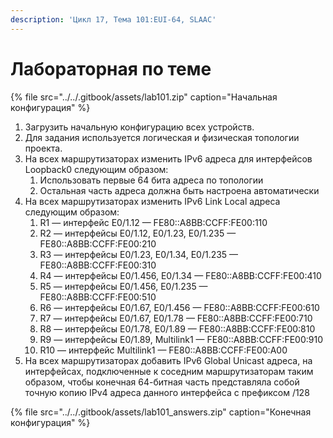 ```yaml
---
description: 'Цикл 17, Тема 101:EUI-64, SLAAC'
---
```


# Лабораторная по теме

{% file src="../../.gitbook/assets/lab101.zip" caption="Начальная конфигурация" %}

1. Загрузить начальную конфигурацию всех устройств.
2. Для задания используется логическая и физическая топологии проекта.
3. На всех маршрутизаторах изменить IPv6 адреса для интерфейсов Loopback0 следующим образом:
   1. Использовать первые 64 бита адреса по топологии
   2. Остальная часть адреса должна быть настроена автоматически
4. На всех маршрутизаторах изменить IPv6 Link Local адреса следующим образом:
   1. R1 — интерфейс E0/1.12 — FE80::A8BB:CCFF:FE00:110
   2. R2 — интерфейсы E0/1.12, E0/1.23, E0/1.235 — FE80::A8BB:CCFF:FE00:210
   3. R3 — интерфейсы E0/1.23, E0/1.34, E0/1.235 — FE80::A8BB:CCFF:FE00:310
   4. R4 — интерфейсы E0/1.456, E0/1.34 — FE80::A8BB:CCFF:FE00:410
   5. R5 — интерфейсы E0/1.456, E0/1.235 — FE80::A8BB:CCFF:FE00:510
   6. R6 — интерфейсы E0/1.67, E0/1.456 — FE80::A8BB:CCFF:FE00:610
   7. R7 — интерфейсы E0/1.67, E0/1.78 — FE80::A8BB:CCFF:FE00:710
   8. R8 — интерфейсы E0/1.78, E0/1.89 — FE80::A8BB:CCFF:FE00:810
   9. R9 — интерфейсы E0/1.89, Multilink1 — FE80::A8BB:CCFF:FE00:910
   10. R10 — интерфейс Multilink1 — FE80::A8BB:CCFF:FE00:A00
5. На всех маршрутизаторах добавить IPv6 Global Unicast адреса, на интерфейсах, подключенные к соседним маршрутизаторам таким образом, чтобы конечная 64-битная часть представляла собой точную копию IPv4 адреса данного интерфейса с префиксом /128

{% file src="../../.gitbook/assets/lab101\_answers.zip" caption="Конечная конфигурация" %}

